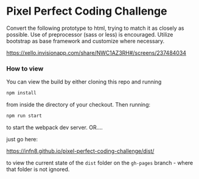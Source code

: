 # Pixel Perfect Coding Challenge

Convert the following prototype to html, trying to match it as closely as possible. Use of preprocessor (sass or less) is encouraged. Utilize bootstrap as base framework and customize where necessary.

https://xello.invisionapp.com/share/NWC1AZ3RH#/screens/237484034

### How to view

You can view the build by either cloning this repo and running 

```bash
npm install
```

from inside the directory of your checkout.  Then running:

```bash
npm run start
```
to start the webpack dev server.  OR....

just go here:

https://infn8.github.io/pixel-perfect-coding-challenge/dist/

to view the current state of the `dist` folder on the `gh-pages` branch - where that folder is not ignored.
